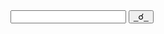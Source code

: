 <aside class="doc-demo">

<form class="x-searchtextbox" action="###"><input type="text" class="x-textbox"> <button type="submit" title="搜索" class="x-searchtextbox-button">_☌_</button></form>

</aside>